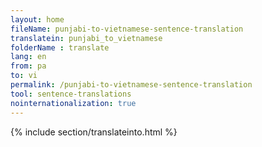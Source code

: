 ```yaml
---
layout: home
fileName: punjabi-to-vietnamese-sentence-translation
translatein: punjabi_to_vietnamese
folderName : translate
lang: en
from: pa
to: vi
permalink: /punjabi-to-vietnamese-sentence-translation
tool: sentence-translations
nointernationalization: true
---
```

{% include section/translateinto.html %}

